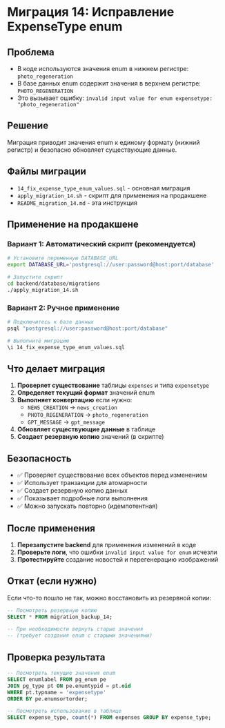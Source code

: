 # Миграция 14: Исправление ExpenseType enum

## Проблема
- В коде используются значения enum в нижнем регистре: `photo_regeneration`
- В базе данных enum содержит значения в верхнем регистре: `PHOTO_REGENERATION`
- Это вызывает ошибку: `invalid input value for enum expensetype: "photo_regeneration"`

## Решение
Миграция приводит значения enum к единому формату (нижний регистр) и безопасно обновляет существующие данные.

## Файлы миграции
- `14_fix_expense_type_enum_values.sql` - основная миграция
- `apply_migration_14.sh` - скрипт для применения на продакшене
- `README_migration_14.md` - эта инструкция

## Применение на продакшене

### Вариант 1: Автоматический скрипт (рекомендуется)
```bash
# Установите переменную DATABASE_URL
export DATABASE_URL='postgresql://user:password@host:port/database'

# Запустите скрипт
cd backend/database/migrations
./apply_migration_14.sh
```

### Вариант 2: Ручное применение
```bash
# Подключитесь к базе данных
psql "postgresql://user:password@host:port/database"

# Выполните миграцию
\i 14_fix_expense_type_enum_values.sql
```

## Что делает миграция

1. **Проверяет существование** таблицы `expenses` и типа `expensetype`
2. **Определяет текущий формат** значений enum
3. **Выполняет конвертацию** если нужно:
   - `NEWS_CREATION` → `news_creation`
   - `PHOTO_REGENERATION` → `photo_regeneration`
   - `GPT_MESSAGE` → `gpt_message`
4. **Обновляет существующие данные** в таблице
5. **Создает резервную копию** значений (в скрипте)

## Безопасность

- ✅ Проверяет существование всех объектов перед изменением
- ✅ Использует транзакции для атомарности
- ✅ Создает резервную копию данных
- ✅ Показывает подробные логи выполнения
- ✅ Можно запускать повторно (идемпотентная)

## После применения

1. **Перезапустите backend** для применения изменений в коде
2. **Проверьте логи**, что ошибки `invalid input value for enum` исчезли
3. **Протестируйте** создание новостей и перегенерацию изображений

## Откат (если нужно)

Если что-то пошло не так, можно восстановить из резервной копии:
```sql
-- Посмотреть резервную копию
SELECT * FROM migration_backup_14;

-- При необходимости вернуть старые значения
-- (требует создания enum с старыми значениями)
```

## Проверка результата

```sql
-- Посмотреть текущие значения enum
SELECT enumlabel FROM pg_enum pe
JOIN pg_type pt ON pe.enumtypid = pt.oid
WHERE pt.typname = 'expensetype'
ORDER BY pe.enumsortorder;

-- Посмотреть использование в таблице
SELECT expense_type, count(*) FROM expenses GROUP BY expense_type;
```